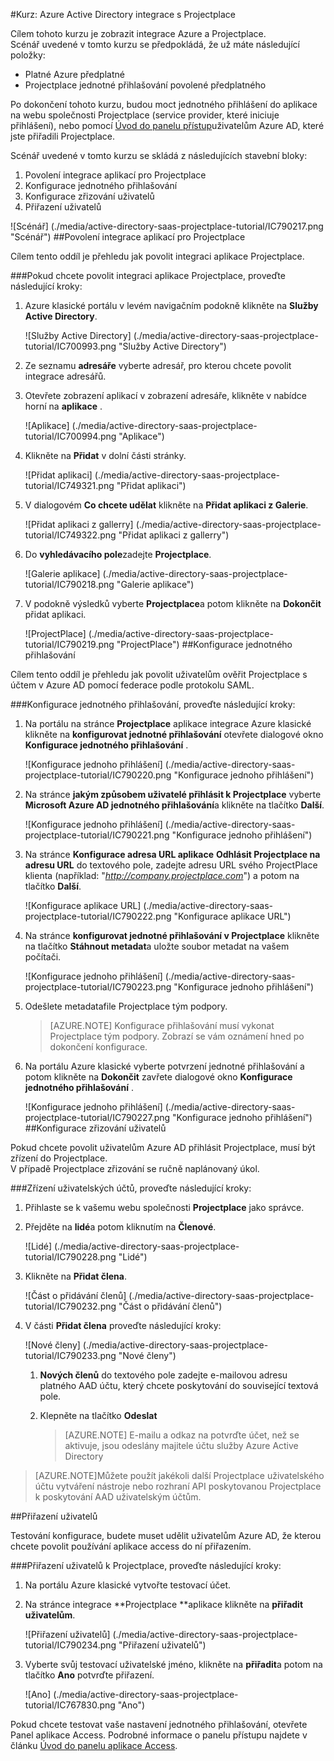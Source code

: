 <properties 
    pageTitle="Kurz: Azure Active Directory integrace s Projectplace | Microsoft Azure" 
    description="Naučte se používat Projectplace s Azure Active Directory povolit jednotné přihlašování, automatické vytváření a další!" 
    services="active-directory" 
    authors="jeevansd"  
    documentationCenter="na" 
    manager="femila"/>
<tags 
    ms.service="active-directory" 
    ms.devlang="na" 
    ms.topic="article" 
    ms.tgt_pltfrm="na" 
    ms.workload="identity" 
    ms.date="09/26/2016" 
    ms.author="jeedes" />

#<a name="tutorial-azure-active-directory-integration-with-projectplace"></a>Kurz: Azure Active Directory integrace s Projectplace
  
Cílem tohoto kurzu je zobrazit integrace Azure a Projectplace.  
Scénář uvedené v tomto kurzu se předpokládá, že už máte následující položky:

-   Platné Azure předplatné
-   Projectplace jednotné přihlašování povolené předplatného
  
Po dokončení tohoto kurzu, budou moct jednotného přihlášení do aplikace na webu společnosti Projectplace (service provider, které iniciuje přihlášení), nebo pomocí [Úvod do panelu přístup](active-directory-saas-access-panel-introduction.md)uživatelům Azure AD, které jste přiřadili Projectplace.
  
Scénář uvedené v tomto kurzu se skládá z následujících stavební bloky:

1.  Povolení integrace aplikací pro Projectplace
2.  Konfigurace jednotného přihlašování
3.  Konfigurace zřizování uživatelů
4.  Přiřazení uživatelů

![Scénář] (./media/active-directory-saas-projectplace-tutorial/IC790217.png "Scénář")
##<a name="enabling-the-application-integration-for-projectplace"></a>Povolení integrace aplikací pro Projectplace
  
Cílem tento oddíl je přehledu jak povolit integraci aplikace Projectplace.

###<a name="to-enable-the-application-integration-for-projectplace-perform-the-following-steps"></a>Pokud chcete povolit integraci aplikace Projectplace, proveďte následující kroky:

1.  Azure klasické portálu v levém navigačním podokně klikněte na **Služby Active Directory**.

    ![Služby Active Directory] (./media/active-directory-saas-projectplace-tutorial/IC700993.png "Služby Active Directory")

2.  Ze seznamu **adresáře** vyberte adresář, pro kterou chcete povolit integrace adresářů.

3.  Otevřete zobrazení aplikací v zobrazení adresáře, klikněte v nabídce horní na **aplikace** .

    ![Aplikace] (./media/active-directory-saas-projectplace-tutorial/IC700994.png "Aplikace")

4.  Klikněte na **Přidat** v dolní části stránky.

    ![Přidat aplikaci] (./media/active-directory-saas-projectplace-tutorial/IC749321.png "Přidat aplikaci")

5.  V dialogovém **Co chcete udělat** klikněte na **Přidat aplikaci z Galerie**.

    ![Přidat aplikaci z gallerry] (./media/active-directory-saas-projectplace-tutorial/IC749322.png "Přidat aplikaci z gallerry")

6.  Do **vyhledávacího pole**zadejte **Projectplace**.

    ![Galerie aplikace] (./media/active-directory-saas-projectplace-tutorial/IC790218.png "Galerie aplikace")

7.  V podokně výsledků vyberte **Projectplace**a potom klikněte na **Dokončit** přidat aplikaci.

    ![ProjectPlace] (./media/active-directory-saas-projectplace-tutorial/IC790219.png "ProjectPlace")
##<a name="configuring-single-sign-on"></a>Konfigurace jednotného přihlašování
  
Cílem tento oddíl je přehledu jak povolit uživatelům ověřit Projectplace s účtem v Azure AD pomocí federace podle protokolu SAML.

###<a name="to-configure-single-sign-on-perform-the-following-steps"></a>Konfigurace jednotného přihlašování, proveďte následující kroky:

1.  Na portálu na stránce **Projectplace** aplikace integrace Azure klasické klikněte na **konfigurovat jednotné přihlašování** otevřete dialogové okno **Konfigurace jednotného přihlašování** .

    ![Konfigurace jednoho přihlášení] (./media/active-directory-saas-projectplace-tutorial/IC790220.png "Konfigurace jednoho přihlášení")

2.  Na stránce **jakým způsobem uživatelé přihlásit k Projectplace** vyberte **Microsoft Azure AD jednotného přihlašování**a klikněte na tlačítko **Další**.

    ![Konfigurace jednoho přihlášení] (./media/active-directory-saas-projectplace-tutorial/IC790221.png "Konfigurace jednoho přihlášení")

3.  Na stránce **Konfigurace adresa URL aplikace** **Odhlásit Projectplace na adresu URL** do textového pole, zadejte adresu URL svého ProjectPlace klienta (například: "*http://company.projectplace.com*") a potom na tlačítko **Další**.

    ![Konfigurace aplikace URL] (./media/active-directory-saas-projectplace-tutorial/IC790222.png "Konfigurace aplikace URL")

4.  Na stránce **konfigurovat jednotné přihlašování v Projectplace** klikněte na tlačítko **Stáhnout metadat**a uložte soubor metadat na vašem počítači.

    ![Konfigurace jednoho přihlášení] (./media/active-directory-saas-projectplace-tutorial/IC790223.png "Konfigurace jednoho přihlášení")

5.  Odešlete metadatafile Projectplace tým podpory.

    >[AZURE.NOTE] Konfigurace přihlašování musí vykonat Projectplace tým podpory. Zobrazí se vám oznámení hned po dokončení konfigurace.

6.  Na portálu Azure klasické vyberte potvrzení jednotné přihlašování a potom klikněte na **Dokončit** zavřete dialogové okno **Konfigurace jednotného přihlašování** .

    ![Konfigurace jednoho přihlášení] (./media/active-directory-saas-projectplace-tutorial/IC790227.png "Konfigurace jednoho přihlášení")
##<a name="configuring-user-provisioning"></a>Konfigurace zřizování uživatelů
  
Pokud chcete povolit uživatelům Azure AD přihlásit Projectplace, musí být zřízení do Projectplace.  
V případě Projectplace zřizování se ručně naplánovaný úkol.

###<a name="to-provision-a-user-accounts-perform-the-following-steps"></a>Zřízení uživatelských účtů, proveďte následující kroky:

1.  Přihlaste se k vašemu webu společnosti **Projectplace** jako správce.

2.  Přejděte na **lidé**a potom kliknutím na **Členové**.

    ![Lidé] (./media/active-directory-saas-projectplace-tutorial/IC790228.png "Lidé")

3.  Klikněte na **Přidat člena**.

    ![Část o přidávání členů] (./media/active-directory-saas-projectplace-tutorial/IC790232.png "Část o přidávání členů")

4.  V části **Přidat člena** proveďte následující kroky:

    ![Nové členy] (./media/active-directory-saas-projectplace-tutorial/IC790233.png "Nové členy")

    1.  **Nových členů** do textového pole zadejte e-mailovou adresu platného AAD účtu, který chcete poskytování do související textová pole.
    2.  Klepněte na tlačítko **Odeslat**

        >[AZURE.NOTE] E-mailu a odkaz na potvrďte účet, než se aktivuje, jsou odeslány majitele účtu služby Azure Active Directory
    
>[AZURE.NOTE]Můžete použít jakékoli další Projectplace uživatelského účtu vytváření nástroje nebo rozhraní API poskytovanou Projectplace k poskytování AAD uživatelským účtům.

##<a name="assigning-users"></a>Přiřazení uživatelů
  
Testování konfigurace, budete muset udělit uživatelům Azure AD, že kterou chcete povolit používání aplikace access do ní přiřazením.

###<a name="to-assign-users-to-projectplace-perform-the-following-steps"></a>Přiřazení uživatelů k Projectplace, proveďte následující kroky:

1.  Na portálu Azure klasické vytvořte testovací účet.

2.  Na stránce integrace **Projectplace **aplikace klikněte na **přiřadit uživatelům**.

    ![Přiřazení uživatelů] (./media/active-directory-saas-projectplace-tutorial/IC790234.png "Přiřazení uživatelů")

3.  Vyberte svůj testovací uživatelské jméno, klikněte na **přiřadit**a potom na tlačítko **Ano** potvrďte přiřazení.

    ![Ano] (./media/active-directory-saas-projectplace-tutorial/IC767830.png "Ano")
  
Pokud chcete testovat vaše nastavení jednotného přihlašování, otevřete Panel aplikace Access. Podrobné informace o panelu přístupu najdete v článku [Úvod do panelu aplikace Access](active-directory-saas-access-panel-introduction.md).